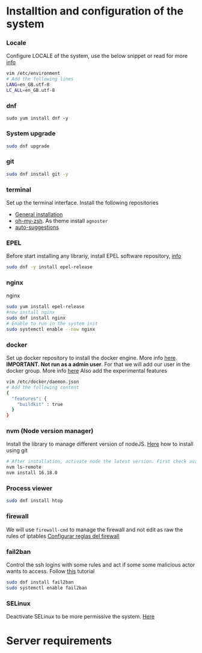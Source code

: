# Installtion and configuration of the system
### Locale
Configure LOCALE of the system, use the below snippet or read for more [info](https://www.cyberciti.biz/faq/failed-to-set-locale-defaulting-to-c-warning-message-on-centoslinux/)
```bash
vim /etc/environment
# Add the following lines
LANG=en_GB.utf-8
LC_ALL=en_GB.utf-8
```
### dnf
```
sudo yum install dnf -y
```
### System upgrade
```bash
sudo dnf upgrade
```
### git
```bash
sudo dnf install git -y
```
### terminal
Set up the terminal interface. Install the following repositories
- [General installation](https://gist.github.com/OndrejValenta/41c4c60f837ccd56c57ba496177676b3)
- [oh-my-zsh](https://github.com/ohmyzsh/ohmyzsh#basic-installation). As theme install `agnoster`
- [auto-suggestions](https://github.com/zsh-users/zsh-autosuggestions/blob/master/INSTALL.md#oh-my-zsh)
### EPEL
Before start installing any librariy, install EPEL software repository, [info](https://www.cyberciti.biz/faq/installing-rhel-epel-repo-on-centos-redhat-7-x/)
```bash
sudo dnf -y install epel-release
```
### nginx
 nginx
```bash
sudo yum install epel-release
#now install nginx
sudo dnf install nginx
# Enable to run in the system init
sudo systemctl enable --now nginx
```
### docker
Set up docker repository to install the docker engine. More info [here](https://docs.docker.com/engine/install/centos/#set-up-the-repository).
**IMPORTANT. Not run as a admin user**. For that we will add our user in the docker group. More info [here](https://docs.docker.com/engine/install/linux-postinstall/)
Also add the experimental features
```bash
vim /etc/docker/daemon.json
# Add the following content
{
  "features": {
    "buildkit" : true
  }
}
```
### nvm (Node version manager)
Install the library to manage different version of nodeJS. [Here](https://github.com/nvm-sh/nvm#git-install) how to install using git
```bash
# After installation, activate node the latest version. First check available versions
nvm ls-remote
nvm install 16.18.0
```
### Process viewer
```bash
sudo dnf install htop
```
### firewall
We will use `firewall-cmd` to manage the firewall and not edit as raw the rules of iptables
[Configurar reglas del firewall](https://www.solvetic.com/tutoriales/article/3467-firewall-centos-7-configurar-habilitar-deshabilitar-crear-reglas/)
### fail2ban
Control the ssh logins with some rules and act if some some malicious actor wants to access. Follow [this](https://www.digitalocean.com/community/tutorials/how-to-protect-ssh-with-fail2ban-on-centos-7) tutorial
```bash
sudo dnf install fail2ban
sudo systemctl enable fail2ban
```
### SELinux
Deactivate SELinux to be more permissive the system. [Here](https://www.tecmint.com/disable-selinux-in-centos-rhel-fedora/)







# Server requirements
